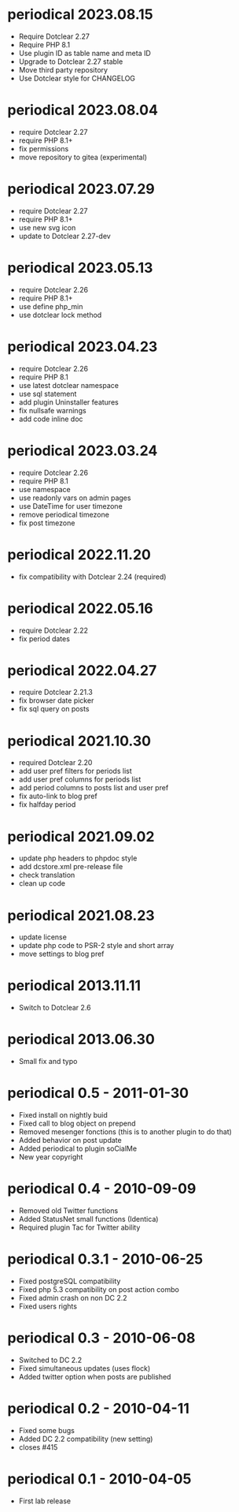 periodical 2023.08.15
===========================================================
* Require Dotclear 2.27
* Require PHP 8.1
* Use plugin ID as table name and meta ID
* Upgrade to Dotclear 2.27 stable
* Move third party repository
* Use Dotclear style for CHANGELOG

periodical 2023.08.04
===========================================================
* require Dotclear 2.27
* require PHP 8.1+
* fix permissions
* move repository to gitea (experimental)

periodical 2023.07.29
===========================================================
* require Dotclear 2.27
* require PHP 8.1+
* use new svg icon
* update to Dotclear 2.27-dev

periodical 2023.05.13
===========================================================
* require Dotclear 2.26
* require PHP 8.1+
* use define php_min
* use dotclear lock method

periodical 2023.04.23
===========================================================
* require Dotclear 2.26
* require PHP 8.1
* use latest dotclear namespace
* use sql statement
* add plugin Uninstaller features
* fix nullsafe warnings
* add code inline doc

periodical 2023.03.24
===========================================================
* require Dotclear 2.26
* require PHP 8.1
* use namespace
* use readonly vars on admin pages
* use DateTime for user timezone
* remove periodical timezone
* fix post timezone

periodical 2022.11.20
===========================================================
* fix compatibility with Dotclear 2.24 (required)

periodical 2022.05.16
===========================================================
* require Dotclear 2.22
* fix period dates

periodical 2022.04.27
===========================================================
* require Dotclear 2.21.3
* fix browser date picker
* fix sql query on posts

periodical 2021.10.30
===========================================================
* required Dotclear 2.20
* add user pref filters for periods list
* add user pref columns for periods list
* add period columns to posts list and user pref
* fix auto-link to blog pref
* fix halfday period

periodical 2021.09.02
===========================================================
* update php headers to phpdoc style
* add dcstore.xml pre-release file
* check translation
* clean up code

periodical 2021.08.23
===========================================================
* update license
* update php code to PSR-2 style and short array
* move settings to blog pref

periodical 2013.11.11
===========================================================
* Switch to Dotclear 2.6

periodical 2013.06.30
===========================================================
* Small fix and typo

periodical 0.5 - 2011-01-30
===========================================================
* Fixed install on nightly buid
* Fixed call to blog object on prepend
* Removed mesenger fonctions (this is to another plugin to do that)
* Added behavior on post update
* Added periodical to plugin soCialMe
* New year copyright

periodical 0.4 - 2010-09-09
===========================================================
* Removed old Twitter functions
* Added StatusNet small functions (Identica)
* Required plugin Tac for Twitter ability

periodical 0.3.1 - 2010-06-25
===========================================================
* Fixed postgreSQL compatibility
* Fixed php 5.3 compatibility on post action combo
* Fixed admin crash on non DC 2.2
* Fixed users rights

periodical 0.3 - 2010-06-08
===========================================================
* Switched to DC 2.2
* Fixed simultaneous updates (uses flock)
* Added twitter option when posts are published

periodical 0.2 - 2010-04-11
===========================================================
* Fixed some bugs 
* Added DC 2.2 compatibility (new setting)
* closes #415

periodical 0.1 - 2010-04-05
===========================================================
* First lab release
